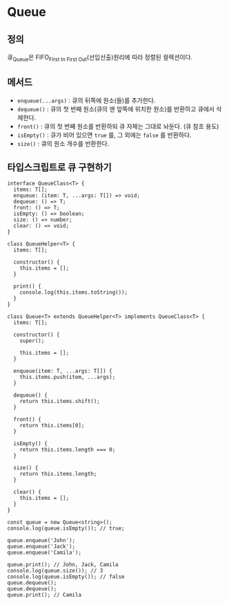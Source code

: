 # Queue

## 정의

큐<sub>Queue</sub>은 FIFO<sub>First In First Out</sub>(선입선출)원리에 따라 정렬된 컬렉션이다.

## 메서드

- `enqueue(...args)` : 큐의 뒤쪽에 원소(들)를 추가한다.
- `dequeue()` : 큐의 첫 번째 원소(큐의 맨 앞쪽에 위치한 원소)를 반환하고 큐에서 삭제한다.
- `front()` : 큐의 첫 번째 원소를 반환하되 큐 자체는 그대로 놔둔다. (큐 참조 용도)
- `isEmpty()` : 큐가 비어 있으면 `true` 를, 그 외에는 `false` 를 반환하다.
- `size()` : 큐의 원소 개수를 반환한다.

## 타입스크립트로 큐 구현하기

```TS
interface QueueClass<T> {
  items: T[];
  enqueue: (item: T, ...args: T[]) => void;
  dequeue: () => T;
  front: () => T;
  isEmpty: () => boolean;
  size: () => number;
  clear: () => void;
}

class QueueHelper<T> {
  items: T[];

  constructor() {
    this.items = [];
  }

  print() {
    console.log(this.items.toString());
  }
}

class Queue<T> extends QueueHelper<T> implements QueueClass<T> {
  items: T[];

  constructor() {
    super();

    this.items = [];
  }

  enqueue(item: T, ...args: T[]) {
    this.items.push(item, ...args);
  }

  dequeue() {
    return this.items.shift();
  }

  front() {
    return this.items[0];
  }

  isEmpty() {
    return this.items.length === 0;
  }

  size() {
    return this.items.length;
  }

  clear() {
    this.items = [];
  }
}

const queue = new Queue<string>();
console.log(queue.isEmpty()); // true;

queue.enqueue('John');
queue.enqueue('Jack');
queue.enqueue('Camila');

queue.print(); // John, Jack, Camila
console.log(queue.size()); // 3
console.log(queue.isEmpty()); // false
queue.dequeue();
queue.dequeue();
queue.print(); // Camila
```
